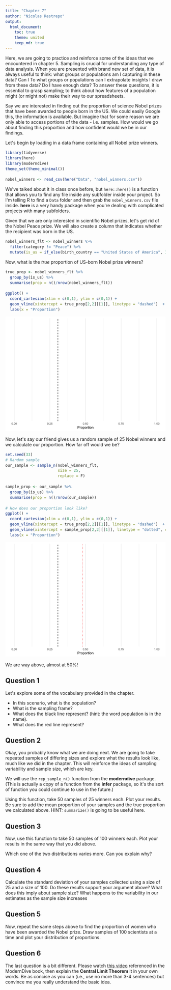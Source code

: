 ```yaml
---
title: "Chapter 7"
author: "Nicolas Restrepo"
output: 
  html_document: 
    toc: true
    theme: united
    keep_md: true
---
```




Here, we are going to practice and reinforce some of the ideas that we encountered in chapter 5. Sampling is crucial for understanding any type of data analysis. When you are presented with brand new set of data, it is always useful to think: what groups or populations am I capturing in these data? Can I To what groups or populations can I extrapolate insights I draw from these data? Do I have enough data? To answer these questions, it is essential to grasp sampling; to think about how features of a population might (or might not) make their way to our spreadsheets. 

Say we are interested in finding out the proportion of science Nobel prizes that have been awarded to people born in the US. We could easily Google this, the information is available. But imagine that for some reason we are only able to access portions of the data - i.e. samples. How would we go about finding this proportion and how confident would we be in our findings. 

Let's begin by loading in a data frame containing all Nobel prize winners. 


```r
library(tidyverse)
library(here)
library(moderndive)
theme_set(theme_minimal())

nobel_winners <- read_csv(here("Data", "nobel_winners.csv"))
```

We've talked about it in class once before, but `here::here()` is a function that allows you to find any file inside any subfolder inside your project. So I'm telling R to find a `Data` folder and then grab the `nobel_winners.csv` file inside. **here** is a very handy package when you're dealing with complicated projects with many subfolders.

Given that we are only interested in scientific Nobel prizes, let's get rid of the Nobel Peace prize. We will also create a column that indicates whether the recipient was born in the US. 


```r
nobel_winners_flt <- nobel_winners %>% 
  filter(category != "Peace") %>% 
  mutate(is_us = if_else(birth_country == "United States of America", 1, 0))
```

Now, what is the *true* proportion of US-born Nobel prize winners?


```r
true_prop <- nobel_winners_flt %>% 
  group_by(is_us) %>% 
  summarise(prop = n()/nrow(nobel_winners_flt))

ggplot() + 
  coord_cartesian(xlim = c(0,1), ylim = c(0,1)) + 
  geom_vline(xintercept = true_prop[2,2][[1]], linetype = "dashed")  + 
  labs(x = "Proportion")
```

![](chapter_7_files/figure-html/unnamed-chunk-3-1.png)<!-- -->

Now, let's say our friend gives us a random sample of 25 Nobel winners and we calculate our proportion. How far off would we be? 


```r
set.seed(33)
# Random sample 
our_sample <- sample_n(nobel_winners_flt, 
                       size = 25, 
                       replace = F)

sample_prop <- our_sample %>% 
  group_by(is_us) %>% 
  summarise(prop = n()/nrow(our_sample))

# How does our proportion look like? 
ggplot() + 
  coord_cartesian(xlim = c(0,1), ylim = c(0,1)) + 
  geom_vline(xintercept = true_prop[2,2][[1]], linetype = "dashed")  + 
  geom_vline(xintercept = sample_prop[2,2][[1]], linetype = "dotted", col = "red") +
  labs(x = "Proportion")
```

![](chapter_7_files/figure-html/unnamed-chunk-4-1.png)<!-- -->

We are way above, almost at 50%! 

## Question 1 

Let's explore some of the vocabulary provided in the chapter. 
- In this scenario, what is the population? 
- What is the sampling frame? 
- What does the black line represent? (hint: the word population is in the name). 
- What does the red line represent? 

## Question 2 

Okay, you probably know what we are doing next. We are going to take repeated samples of differing sizes and explore what the results look like, much like we did in the chapter. This will reinforce the ideas of sampling variability and sample size, which are key. 

We will use the `rep_sample_n()` function from the **moderndive** package. (This is actually a copy of a function from the **infer** package, so it's the sort of function you could continue to use in the future.)

Using this function, take 50 samples of 25 winners each. Plot your results. Be sure to add the mean proportion of your samples and the true proportion we calculated above. HINT: `summarize()` is going to be useful here. 

## Question 3 

Now, use this function to take 50 samples of 100 winners each. Plot your results in the same way that you did above. 

Which one of the two distributions varies more. Can you explain why? 

## Question 4 

Calculate the standard deviation of your samples collected using a size of 25 and a size of 100. Do these results support your argument above? What does this imply about sample size? What happens to the variability in our estimates as the sample size increases 

## Question 5 

Now, repeat the same steps above to find the proportion of women who have been awarded the Nobel prize. Draw samples of 100 scientists at a time and plot your distribution of proportions.

## Question 6 

The last question is a bit different. Please watch [this video](https://www.youtube.com/watch?v=jvoxEYmQHNM) referenced in the ModernDive book, then explain the **Central Limit Theorem** it in your own words. Be as concise as you can (i.e., use no more than 3-4 sentences) but convince me you really understand the basic idea.
